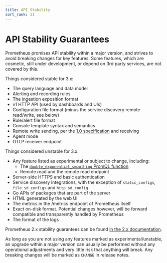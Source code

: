 ```yaml
---
title: API Stability
sort_rank: 11
---
```


# API Stability Guarantees

Prometheus promises API stability within a major version, and strives to avoid
breaking changes for key features. Some features, which are cosmetic, still
under development, or depend on 3rd party services, are not covered by this.

Things considered stable for 3.x:

* The query language and data model
* Alerting and recording rules
* The ingestion exposition format
* v1 HTTP API (used by dashboards and UIs)
* Configuration file format (minus the service discovery remote read/write, see below)
* Rule/alert file format
* Console template syntax and semantics
* Remote write sending, per the [1.0 specification](https://prometheus.io/docs/concepts/remote_write_spec/) and receiving
* Agent mode
* OTLP receiver endpoint

Things considered unstable for 3.x:

* Any feature listed as experimental or subject to change, including:
  * The [`double_exponential_smoothing` PromQL function](https://github.com/prometheus/prometheus/issues/2458)
  * Remote read and the remote read endpoint
* Server-side HTTPS and basic authentication
* Service discovery integrations, with the exception of `static_configs`, `file_sd_configs` and `http_sd_config`
* Go APIs of packages that are part of the server
* HTML generated by the web UI
* The metrics in the /metrics endpoint of Prometheus itself
* Exact on-disk format. Potential changes however, will be forward compatible and transparently handled by Prometheus
* The format of the logs

Prometheus 2.x stability guarantees can be found [in the 2.x documentation](https://prometheus.io/docs/prometheus/2.55/stability/).

As long as you are not using any features marked as experimental/unstable, an
upgrade within a major version can usually be performed without any operational
adjustments and very little risk that anything will break. Any breaking changes
will be marked as `CHANGE` in release notes.

